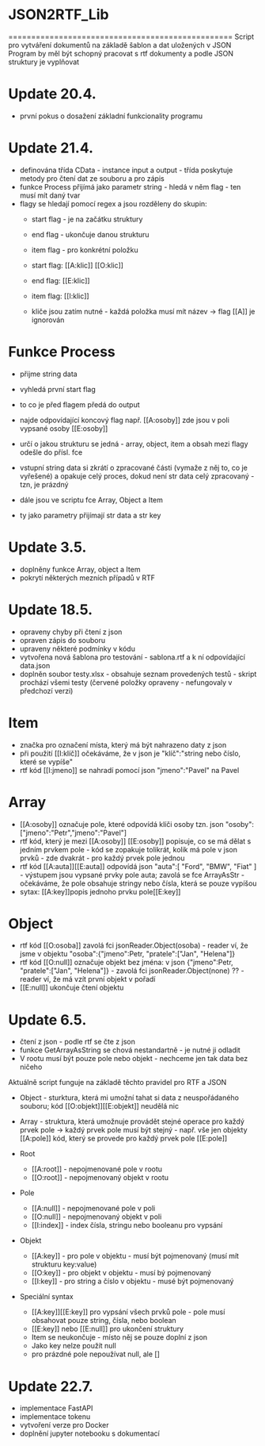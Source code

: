 # JSON2RTF_Lib
=================================================
Script pro vytváření dokumentů na základě šablon a dat uložených v JSON
Program by měl být schopný pracovat s rtf dokumenty a podle JSON struktury je vyplňovat


Update 20.4.
=================================================
- první pokus o dosažení základní funkcionality programu


Update 21.4.
=================================================
- definována třída CData - instance input a output - třída poskytuje metody pro čtení dat
  ze souboru a pro zápis
- funkce Process přijímá jako parametr string - hledá v něm flag - ten musí mít daný tvar
- flagy se hledají pomocí regex a jsou rozděleny do skupin:
  - start flag - je na začátku struktury
  - end flag - ukončuje danou strukturu
  - item flag - pro konkrétní položku

  - start flag: [[A:klic]] [[O:klic]]
  - end flag: [[E:klic]]
  - item flag: [[I:klic]]

  - kliče jsou zatím nutné - každá položka musí mít název -> flag [[A]] je ignorován

Funkce Process
================
- přijme string data
- vyhledá první start flag
- to co je před flagem předá do output
- najde odpovídající koncový flag např. [[A:osoby]] zde jsou v poli vypsané osoby [[E:osoby]]
- určí o jakou strukturu se jedná - array, object, item a obsah mezi flagy odešle do přísl. fce
- vstupní string data si zkrátí o zpracované části (vymaže z něj to, co je vyřešené) a 
  opakuje celý proces, dokud není str data celý zpracovaný - tzn, je prázdný

- dále jsou ve scriptu fce Array, Object a Item
- ty jako parametry přijímají str data a str key


Update 3.5.
=================================================
- doplněny funkce Array, object a Item
- pokrytí některých mezních případů v RTF


Update 18.5.
=================================================
- opraveny chyby při čtení z json
- opraven zápis do souboru
- upraveny některé podmínky v kódu
- vytvořena nová šablona pro testování - sablona.rtf a k ní odpovídající data.json
- doplněn soubor testy.xlsx - obsahuje seznam provedených testů - skript prochází všemi testy (červené položky opraveny - nefungovaly v předchozí verzi)


Item
=========
- značka pro označení místa, který má být nahrazeno daty z json
- při použití [[I:klíč]] očekáváme, že v json je "klíč":"string nebo číslo, které se vypíše"
- rtf kód [[I:jmeno]] se nahradí pomocí json "jmeno":"Pavel" na Pavel


Array
========
- [[A:osoby]] označuje pole, které odpovídá klíči osoby tzn. json "osoby":["jmeno":"Petr","jmeno":"Pavel"]
- rtf kód, který je mezi [[A:osoby]] [[E:osoby]] popisuje, co se má dělat s jedním prvkem pole - kód se zopakuje tolikrát, kolik má pole v json prvků - zde dvakrát - pro každý prvek pole jednou
- rtf kód [[A:auta]][[E:auta]] odpovídá json "auta":[ "Ford", "BMW", "Fiat" ] - výstupem jsou vypsané prvky pole auta; zavolá se fce ArrayAsStr - očekáváme, že pole obsahuje stringy nebo čísla, která se pouze vypíšou
- sytax: [[A:key]]popis jednoho prvku pole[[E:key]]

Object
========
- rtf kód [[O:osoba]] zavolá fci jsonReader.Object(osoba) - reader ví, že jsme v objektu "osoba":{"jmeno":Petr, "pratele":["Jan", "Helena"]}
- rtf kód [[O:null]] označuje objekt bez jména: v json {"jmeno":Petr, "pratele":["Jan", "Helena"]} - zavolá fci jsonReader.Object(none) ?? - reader ví, že má vzít první objekt v pořadí
- [[E:null]] ukončuje čtení objektu 


Update 6.5.
=================================================
- čtení z json - podle rtf se čte z json
- funkce GetArrayAsString se chová nestandartně - je nutné ji odladit
- V rootu musí být pouze pole nebo objekt - nechceme jen tak data bez ničeho

Aktuálně script funguje na základě těchto pravidel pro RTF a JSON

- Object - sturktura, která mi umožní tahat si data z neuspořádaného souboru; kód [[O:objekt]][[E:objekt]] neudělá nic
- Array - struktura, která umožnuje provádět stejné operace pro každý prvek pole -> každý prvek pole musí být stejný - např. vše jen objekty
  [[A:pole]] kód, který se provede pro každý prvek pole [[E:pole]]

- Root
  - [[A:root]] - nepojmenované pole v rootu
  - [[O:root]] - nepojmenovaný objekt v rootu

- Pole
  - [[A:null]] - nepojmenované pole v poli
  - [[O:null]] - nepojmenovaný objekt v poli
  - [[I:index]] - index čísla, stringu nebo booleanu pro vypsání

- Objekt
  - [[A:key]] - pro pole v objektu - musí být pojmenovaný (musí mít strukturu key:value)
  - [[O:key]] - pro objekt v objektu - musí bý pojmenovaný
  - [[I:key]] - pro string a číslo v objektu - musé být pojmenovaný

- Speciální syntax
  - [[A:key]][[E:key]] pro vypsání všech prvků pole - pole musí obsahovat pouze string, čísla, nebo boolean
  - [[E:key]] nebo [[E:null]] pro ukončení struktury
  - Item se neukončuje - místo něj se pouze doplní z json
  - Jako key nelze použít null
  - pro prázdné pole nepoužívat null, ale []


Update 22.7.
=================================================
- implementace FastAPI
- implementace tokenu
- vytvoření verze pro Docker
- doplnění jupyter notebooku s dokumentací